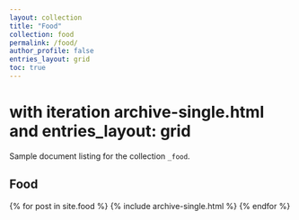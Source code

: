 ```yaml
---
layout: collection
title: "Food"
collection: food
permalink: /food/
author_profile: false
entries_layout: grid
toc: true
---
```


# with iteration archive-single.html and entries_layout: grid

Sample document listing for the collection `_food`.

<h2>Food</h2>
{% for post in site.food %}
  {% include archive-single.html %}
{% endfor %}